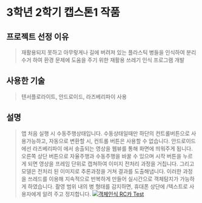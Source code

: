 # 3학년 2학기 캡스톤1 작품
## 프로젝트 선정 이유
> 재활용되지 못하고 아무렇게나 길에 버려져 있는 플라스틱 병들을 인식하여 분리수거 하여 환경 문제에 도움을 주기 위한 재활용 쓰레기 인식 프로그램 개발

## 사용한 기술
>텐서플로라이트, 안드로이드, 라즈베리파이 사용

## 설명
>앱 처음 실행 시 수동주행상태입니다. 수동상태일때만 하단의 컨트롤버튼으로 사용가능하고, 
>자동으로 변환할 시, 컨트롤 버튼은 사용할 수 없습니다.
>안드로이드에선 라즈베리파이 에서 송출되는 영상을 웹뷰를 통해 화면에 띄워주게 됩니다.
>오른쪽 상단 버튼으로 자율주행과 수동주행을 바꿀 수 있으며
>시작 버튼을 누르게 되면  영상을 프레임 단위로 캡쳐하여 이미지 전처리 과정을 거칩니다. 그리고 모델은 
>전처리 된 이미지로 추론과정을 거쳐 결과를 도출해냅니다.
>이러한 과정을 쓰레드를 이용해 지속적으로 반복하게 만들어 실시간으로 객체탐지가 가능하게 하였습니다.
>촬영 범위 내의 병 형태를 감지하면, 휴대폰 상단에 /텍스트로 사용자에게 알려 주고 정지합니다.
[![객체인식 RC카 Test](http://img.youtube.com/vi/URHFq_wiG44/0.jpg)](https://www.youtube.com/watch?v=URHFq_wiG44) 
